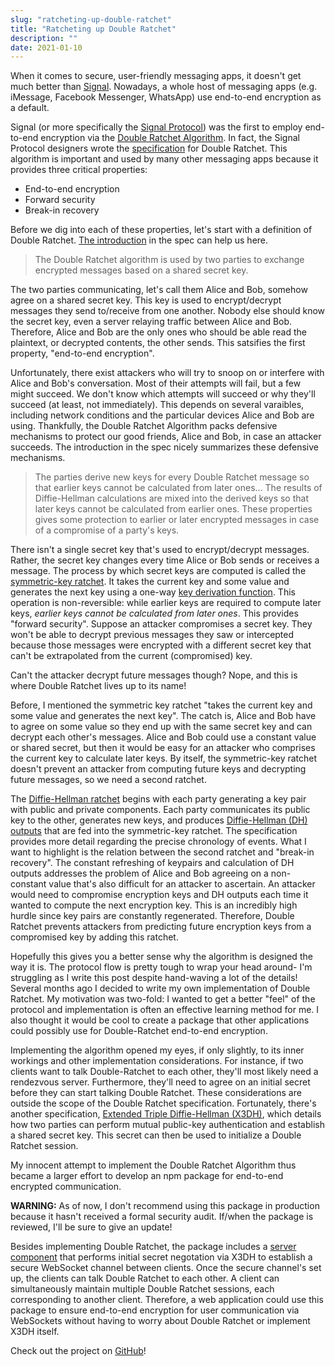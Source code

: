 ```yaml
---
slug: "ratcheting-up-double-ratchet"
title: "Ratcheting up Double Ratchet"
description: ""
date: 2021-01-10
---
```


When it comes to secure, user-friendly messaging apps, it doesn't get much better than [Signal](https://signal.org/docs/). Nowadays, a whole host of messaging apps (e.g. iMessage, Facebook Messenger, WhatsApp) use end-to-end encryption as a default.

Signal (or more specifically the [Signal Protocol](https://en.wikipedia.org/wiki/Signal_Protocol)) was the first to employ end-to-end encryption via the [Double Ratchet Algorithm](https://en.wikipedia.org/wiki/Double_Ratchet_Algorithm). In fact, the Signal Protocol designers wrote the [specification](https://signal.org/docs/specifications/doubleratchet/) for Double Ratchet. This algorithm is important and used by many other messaging apps because it provides three critical properties:

<ul class="list-decimal list-inside">
  <li class="ml-4">End-to-end encryption</li>
  <li class="ml-4">Forward security</li>
  <li class="ml-4">Break-in recovery</li>
</ul>

Before we dig into each of these properties, let's start with a definition of Double Ratchet. [The introduction](https://signal.org/docs/specifications/doubleratchet/#double-ratchet-1) in the spec can help us here.

> The Double Ratchet algorithm is used by two parties to exchange encrypted messages based on a shared secret key.

The two parties communicating, let's call them Alice and Bob, somehow agree on a shared secret key. This key is used to encrypt/decrypt messages they send to/receive from one another. Nobody else should know the secret key, even a server relaying traffic between Alice and Bob. Therefore, Alice and Bob are the only ones who should be able read the plaintext, or decrypted contents, the other sends. This satsifies the first property, "end-to-end encryption".

Unfortunately, there exist attackers who will try to snoop on or interfere with Alice and Bob's conversation. Most of their attempts will fail, but a few might succeed. We don't know which attempts will succeed or why they'll succeed (at least, not immediately). This depends on several varaibles, including network conditions and the particular devices Alice and Bob are using. Thankfully, the Double Ratchet Algorithm packs defensive mechanisms to protect our good friends, Alice and Bob, in case an attacker succeeds. The introduction in the spec nicely summarizes these defensive mechanisms.

> The parties derive new keys for every Double Ratchet message so that earlier keys cannot be calculated from later ones... The results of Diffie-Hellman calculations are mixed into the derived keys so that later keys cannot be calculated from earlier ones. These properties gives some protection to earlier or later encrypted messages in case of a compromise of a party's keys.

There isn't a single secret key that's used to encrypt/decrypt messages. Rather, the secret key changes every time Alice or Bob sends or receives a message.  The process by which secret keys are computed is called the [symmetric-key ratchet](https://signal.org/docs/specifications/doubleratchet/#symmetric-key-ratchet). It takes the current key and some value and generates the next key using a one-way [key derivation function](https://en.wikipedia.org/wiki/Key_derivation_function). This operation is non-reversible: while earlier keys are required to compute later keys, *earlier keys cannot be calculated from later ones*. This provides "forward security". Suppose an attacker compromises a secret key. They won't be able to decrypt previous messages they saw or intercepted because those messages were encrypted with a different secret key that can't be extrapolated from the current (compromised) key.

Can't the attacker decrypt future messages though? Nope, and this is where Double Ratchet lives up to its name!

Before, I mentioned the symmetric key ratchet "takes the current key and some value and generates the next key". The catch is, Alice and Bob have to agree on some value so they end up with the same secret key and can decrypt each other's messages. Alice and Bob could use a constant value or shared secret, but then it would be easy for an attacker who comprises the current key to calculate later keys. By itself, the symmetric-key ratchet doesn't prevent an attacker from computing future keys and decrypting future messages, so we need a second ratchet.

The [Diffie-Hellman ratchet](https://signal.org/docs/specifications/doubleratchet/#diffie-hellman-ratchet) begins with each party generating a key pair with public and private components. Each party communicates its public key to the other, generates new keys, and produces [Diffie-Hellman (DH) outputs](https://en.wikipedia.org/wiki/Diffie%E2%80%93Hellman_key_exchange#General_overview) that are fed into the symmetric-key ratchet. The specification provides more detail regarding the precise chronology of events. What I want to highlight is the relation between the second ratchet and "break-in recovery". The constant refreshing of keypairs and calculation of DH outputs addresses the problem of Alice and Bob agreeing on a non-constant value that's also difficult for an attacker to ascertain. An attacker would need to compromise encryption keys and DH outputs each time it wanted to compute the next encryption key. This is an incredibly high hurdle since key pairs are constantly regenerated. Therefore, Double Ratchet prevents attackers from predicting future encryption keys from a compromised key by adding this ratchet.

Hopefully this gives you a better sense why the algorithm is designed the way it is. The protocol flow is pretty tough to wrap your head around- I'm struggling as I write this post despite hand-waving a lot of the details! Several months ago I decided to write my own implementation of Double Ratchet. My motivation was two-fold: I wanted to get a better "feel" of the protocol and implementation is often an effective learning method for me. I also thought it would be cool to create a package that other applications could possibly use for Double-Ratchet end-to-end encryption.

Implementing the algorithm opened my eyes, if only slightly, to its inner workings and other implementation considerations. For instance, if two clients want to talk Double-Ratchet to each other, they'll most likely need a rendezvous server. Furthermore, they'll need to agree on an initial secret before they can start talking Double Ratchet. These considerations are outside the scope of the Double Ratchet specification. Fortunately, there's another specification, [Extended Triple Diffie-Hellman (X3DH)](https://signal.org/docs/specifications/x3dh/), which details how two parties can perform mutual public-key authentication and establish a shared secret key. This secret can then be used to initialize a Double Ratchet session.

My innocent attempt to implement the Double Ratchet Algorithm thus became a larger effort to develop an npm package for end-to-end encrypted communication.

**WARNING:** As of now, I don't recommend using this package in production because it hasn't received a formal security audit. If/when the package is reviewed, I'll be sure to give an update!

Besides implementing Double Ratchet, the package includes a [server component](https://github.com/zbo14/triple-double/blob/master/lib/server.js) that performs initial secret negotation via X3DH to establish a secure WebSocket channel between clients. Once the secure channel's set up, the clients can talk Double Ratchet to each other. A client can simultaneously maintain multiple Double Ratchet sessions, each corresponding to another client. Therefore, a web application could use this package to ensure end-to-end encryption for user communication via WebSockets without having to worry about Double Ratchet or implement X3DH itself.

Check out the project on [GitHub](https://github.com/zbo14/triple-double)!

